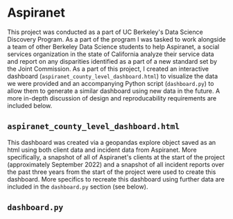 # Aspiranet
This project was conducted as a part of UC Berkeley's Data Science Discovery Program. As a part of the program I was tasked to work alongside a team of other Berkeley Data Science students to help Aspiranet, a social services organization in the state of California analyze their service data and report on any disparities identified as a part of a new standard set by the Joint Commission. As a part of this project, I created an interactive dashboard (`aspiranet_county_level_dashboard.html`) to visualize the data we were provided and an accompanying Python script (`dashboard.py`) to allow them to generate a similar dashboard using new data in the future. A more in-depth discussion of design and reproducability requirements are included below.

## `aspiranet_county_level_dashboard.html`
This dashboard was created via a geopandas explore object saved as an html using both client data and incident data from Aspiranet. More specifically, a snapshot of all of Aspiranet's clients at the start of the project (approximately September 2022) and a snapshot of all incident reports over the past three years from the start of the project were used to create this dashboard. More specifics to recreate this dashboard using further data are included in the `dashboard.py` section (see below).

## `dashboard.py`
